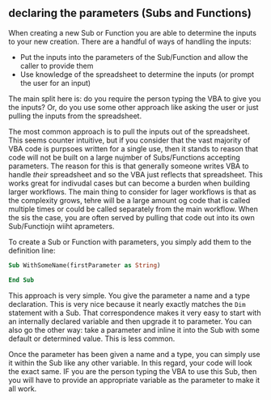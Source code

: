 ## declaring the parameters (Subs and Functions)

When creating a new Sub or Function you are able to determine the inputs to your new creation. There are a handful of ways of handling the inputs:

- Put the inputs into the parameters of the Sub/Function and allow the caller to provide them
- Use knowledge of the spreadsheet to determine the inputs (or prompt the user for an input)

The main split here is: do you require the person typing the VBA to give you the inputs? Or, do you use some other approach like asking the user or just pulling the inputs from the spreadsheet.

The most common approach is to pull the inputs out of the spreadsheet. This seems counter intuitive, but if you consider that the vast majority of VBA code is purpsoes written for a single use, then it stands to reason that code will not be built on a large nujmber of Subs/Functions accepting parameters. The reason for this is that generally someone writes VBA to handle _their_ spreadsheet and so the VBA just reflects that spreadsheet. This works great for indivudal cases but can become a burden when building larger workflows. The main thing to consider for lager workflows is that as the complexity grows, tehre will be a large amount og code that is called multiple times or could be called separately from the main workflow. When the sis the case, you are often served by pulling that code out into its own Sub/Functiojn wiiht aprameters.

To create a Sub or Function with parameters, you simply add them to the definition line:

```vb
Sub WithSomeName(firstParameter as String)

End Sub
```

This approach is very simple. You give the parameter a name and a type declaration. This is very nice because it nearly exactly matches the `Dim` statement with a Sub. That correspondence makes it very easy to start with an internally declared variable and then upgrade it to parameter. You can also go the other way: take a parameter and inline it into the Sub with some default or determined value. This is less common.

Once the parameter has been given a name and a type, you can simply use it within the Sub like any other variable. In this regard, your code will look the exact same. IF you are the person typing the VBA to use this Sub, then you will have to provide an appropriate variable as the parameter to make it all work.
